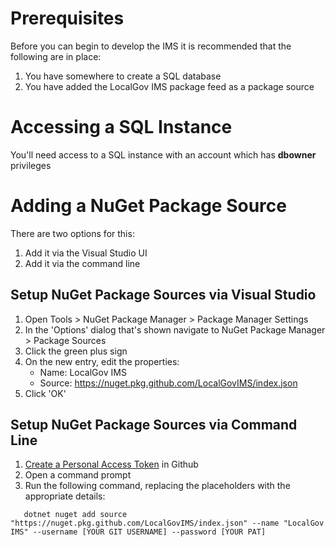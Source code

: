 # Prerequisites

Before you can begin to develop the IMS it is recommended that the following are in place:

1. You have somewhere to create a SQL database
2. You have added the LocalGov IMS package feed as a package source

# Accessing a SQL Instance

You'll need access to a SQL instance with an account which has **dbowner** privileges

# Adding a NuGet Package Source

There are two options for this:
1. Add it via the Visual Studio UI
2. Add it via the command line

## Setup NuGet Package Sources via Visual Studio

1. Open  Tools > NuGet Package Manager > Package Manager Settings
2. In the 'Options' dialog that's shown navigate to NuGet Package Manager > Package Sources
3. Click the green plus sign
4. On the new entry, edit the properties:
   * Name: LocalGov IMS
   * Source: https://nuget.pkg.github.com/LocalGovIMS/index.json
5. Click 'OK'

## Setup NuGet Package Sources via Command Line

1. [Create a Personal Access Token](https://docs.github.com/en/authentication/keeping-your-account-and-data-secure/creating-a-personal-access-token) in Github
2. Open a command prompt
2. Run the following command, replacing the placeholders with the appropriate details:
```
   dotnet nuget add source "https://nuget.pkg.github.com/LocalGovIMS/index.json" --name "LocalGov IMS" --username [YOUR GIT USERNAME] --password [YOUR PAT]
```